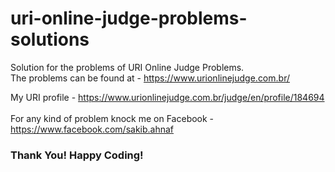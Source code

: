 # uri-online-judge-problems-solutions
Solution for the problems of URI Online Judge Problems. <br />
The problems can be found at - https://www.urionlinejudge.com.br/

My URI profile - https://www.urionlinejudge.com.br/judge/en/profile/184694 <br /> <br />
For any kind of problem knock me on Facebook - https://www.facebook.com/sakib.ahnaf <br />
<h3>Thank You! Happy Coding!<h3>
